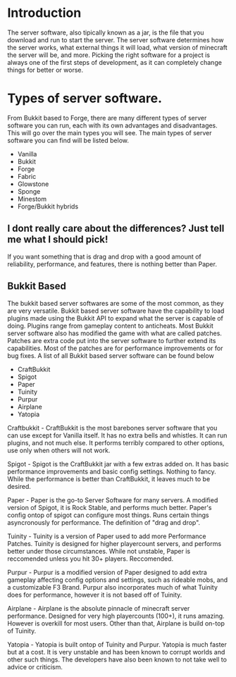 # Introduction
The server software, also tipically known as a jar, is the file that you download and run to start the server. The server software determines how the server works, what external things it will load, what version of minecraft the server will be, and more. Picking the right software for a project is always one of the first steps of development, as it can completely change things for better or worse. 

# Types of server software.
From Bukkit based to Forge, there are many different types of server software you can run, each with its own advantages and disadvantages. This will go over the main types you will see. The main types of server software you can find will be listed below.

- Vanilla
- Bukkit
- Forge
- Fabric
- Glowstone
- Sponge
- Minestom
- Forge/Bukkit hybrids

## I dont really care about the differences? Just tell me what I should pick!
If you want something that is drag and drop with a good amount of reliability, performance, and features, there is nothing better than Paper. 


## Bukkit Based

The bukkit based server softwares are some of the most common, as they are very versatile. Bukkit based server software have the capability to load plugins made using the Bukkit API to expand what the server is capable of doing. Plugins range from gameplay content to anticheats. Most Bukkit server software also has modified the game with what are called patches. Patches are extra code put into the server software to further extend its capabilities. Most of the patches are for performance improvements or for bug fixes. A list of all Bukkit based server software can be found below

- CraftBukkit
- Spigot
- Paper
- Tuinity
- Purpur
- Airplane
- Yatopia

Craftbukkit - CraftBukkit is the most barebones server software that you can use except for Vanilla itself. It has no extra bells and whistles.
			  	It can run plugins, and not much else. It performs terribly compared to other options, use only when others will not work.
			  	
Spigot - Spigot is the CraftBukkit jar with a few extras added on. It has basic performance improvements and basic config settings. Nothing to fancy.
			While the performance is better than CraftBukkit, it leaves much to be desired. 

Paper - Paper is the go-to Server Software for many servers. A modified version of Spigot, it is Rock Stable, and performs much better. Paper's config
        ontop of spigot can configure most things. Runs certain things asyncronously for performance. The definition of "drag and drop".

Tuinity - Tuinity is a version of Paper used to add more Performance Patches. Tuinity is designed for higher playercount servers, and performs better under those circumstances.
		    While not unstable, Paper is reccomended unless you hit 30+ players. Reccomended.

Purpur - Purpur is a modified version of Paper designed to add extra gameplay affecting config options and settings, such as rideable mobs, and a customizable F3 Brand.
			Purpur also incorporates much of what Tuinity does for performance, however it is not based off of Tuinity. 
			
			
Airplane - Airplane is the absolute pinnacle of minecraft server performance. Designed for very high playercounts (100+), it runs amazing. However is overkill for most users.
				Other than that, Airplane is build on-top of Tuinity. 


Yatopia - Yatopia is built ontop of Tuinity and Purpur. Yatopia is much faster but at a cost. It is very unstable and has been known to corrupt worlds and other such things.
			The developers have also been known to not take well to advice or criticism. 



